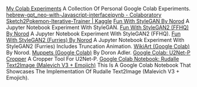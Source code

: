 
[My Colab Experiments](https://github.com/Norod/my-colab-experiments)
A Collection Of Personal Google Colab Experiments.
[hebrew-gpt_neo-with-Javascript-interfaceipynb - Colaboratory](https://colab.research.google.com/github/Norod/hebrew-gpt_neo/blob/main/hebrew_gpt_neo_with_Javascript_interfaceipynb.ipynb)
[Sketch2Pokemon-Iterative-Trainer | Kaggle](https://www.kaggle.com/code/norod78/sketch2pokemon-iterative-trainer/notebook)
[Fun With StyleGAN By Norod](https://github.com/Norod/my-colab-experiments/blob/master/fun_with_stylegan.ipynb)
A Jupyter Notebook Experiment With StyleGAN.
[Fun With StyleGAN2 (FFHQ) By Norod](https://github.com/Norod/my-colab-experiments/blob/master/fun_with_stylegan2_ffhq.ipynb)
A Jupyter Notebook Experiment With StyleGAN2 (FFHQ).
[Fun With StyleGAN2 (Furries) By Norod](https://colab.research.google.com/github/Norod/my-colab-experiments/blob/master/fun_with_stylegan2_furries.ipynb)
A Jupyter Notebook Experiment With StyleGAN2 (Furries)
Includes Truncation Animation.
[WikiArt (Google Colab)](https://colab.research.google.com/github/Norod/my-colab-experiments/blob/master/WikiArt_ADA_Example_Generation.ipynb)
By Norod.
[Muppets (Google Colab)](https://colab.research.google.com/github/Norod/my-colab-experiments/blob/master/MuppetFaces_SG2_ADA_Unconditional.ipynb)
By Doron Adler.
[Google Colab: U2Net-P Cropper](https://colab.research.google.com/github/Norod/my-colab-experiments/blob/master/U_2_Netp_Cropper_Colab.ipynb)
A Cropper Tool For U2Net-P.
[Google Colab Notebook: Rudalle Text2Image (Malevich V3 + Emojich)](https://colab.research.google.com/github/Norod/my-colab-experiments/blob/master/Simple_ruDALLE_inference_%5Bsupports_v1_0_0%5D.ipynb)
This Is A Google Colab Notebook That Showcases The Implementation Of Rudalle Text2Image (Malevich V3 + Emojich).
